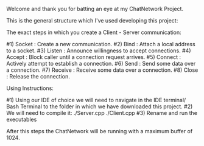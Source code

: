 Welcome and thank you for batting an eye at my ChatNetwork Project.

This is the general structure which I've used developing this project:

The exact steps in which you create a Client - Server communication:

#1) Socket : Create a new communication.
#2) Bind : Attach a local address to a socket.
#3) Listen : Announce willingness to accept connections.
#4) Accept : Block caller until a connection request arrives.
#5) Connect : Actively attempt to establish a connection.
#6) Send : Send some data over a connection.
#7) Receive : Receive some data over a connection.
#8) Close : Release the connection.

Using Instructions:

#1) Using our IDE of choice we will need to navigate in the IDE terminal/ Bash Terminal to the folder in which we have downloaded this project.
#2) We will need to compile it: 
./Server.cpp
./Client.cpp
#3) Rename and run the executables

After this steps the ChatNetwork will be running with a maximum buffer of 1024. 
